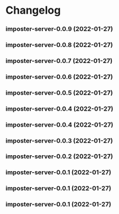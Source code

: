 # Changelog<br>


<a name="imposter-server-0.0.9"></a>
### imposter-server-0.0.9 (2022-01-27)



<a name="imposter-server-0.0.8"></a>
### imposter-server-0.0.8 (2022-01-27)



<a name="imposter-server-0.0.7"></a>
### imposter-server-0.0.7 (2022-01-27)



<a name="imposter-server-0.0.6"></a>
### imposter-server-0.0.6 (2022-01-27)



<a name="imposter-server-0.0.5"></a>
### imposter-server-0.0.5 (2022-01-27)



<a name="imposter-server-0.0.4"></a>
### imposter-server-0.0.4 (2022-01-27)



<a name="imposter-server-0.0.4"></a>
### imposter-server-0.0.4 (2022-01-27)



<a name="imposter-server-0.0.3"></a>
### imposter-server-0.0.3 (2022-01-27)



<a name="imposter-server-0.0.2"></a>
### imposter-server-0.0.2 (2022-01-27)



<a name="imposter-server-0.0.1"></a>
### imposter-server-0.0.1 (2022-01-27)



<a name="imposter-server-0.0.1"></a>
### imposter-server-0.0.1 (2022-01-27)



<a name="imposter-server-0.0.1"></a>
### imposter-server-0.0.1 (2022-01-27)

